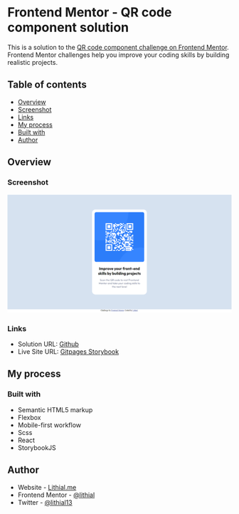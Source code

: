 # Frontend Mentor - QR code component solution

This is a solution to the [QR code component challenge on Frontend Mentor](https://www.frontendmentor.io/challenges/qr-code-component-iux_sIO_H). Frontend Mentor challenges help you improve your coding skills by building realistic projects. 

## Table of contents

-   [Overview](#overview)
  -   [Screenshot](#screenshot)
  -   [Links](#links)
-   [My process](#my-process)
  -   [Built with](#built-with)
-   [Author](#author)

## Overview

### Screenshot

![](../../designs/qrcode/screenshot/QRCode_screenshot.png)

### Links

- Solution URL: [Github](https://github.com/Lithial/FrontendMentorChallenge)
- Live Site URL: [Gitpages Storybook](https://lithial.github.io/FrontendMentorChallenge/)

## My process

### Built with

-   Semantic HTML5 markup
-   Flexbox
-   Mobile-first workflow
-   Scss
-   React
-   StorybookJS

## Author

-   Website - [Lithial.me](https://www.lithial.me)
-   Frontend Mentor - [@lithial](https://www.frontendmentor.io/profile/lithial)
-   Twitter - [@lithial13](https://www.twitter.com/lithial13)
